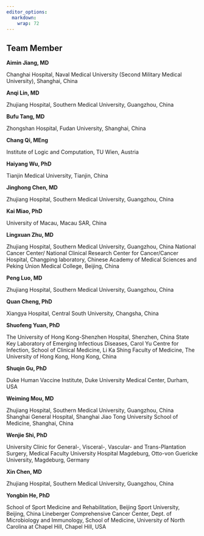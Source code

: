 ```yaml
---
editor_options: 
  markdown: 
    wrap: 72
---
```


## Team Member

**Aimin Jiang, MD**

Changhai Hospital, Naval Medical University (Second Military Medical
University), Shanghai, China

**Anqi Lin, MD**

Zhujiang Hospital, Southern Medical University, Guangzhou, China

**Bufu Tang, MD**

Zhongshan Hospital, Fudan University, Shanghai, China

**Chang Qi, MEng**

Institute of Logic and Computation, TU Wien, Austria

**Haiyang Wu, PhD**

Tianjin Medical University, Tianjin, China

**Jinghong Chen, MD**

Zhujiang Hospital, Southern Medical University, Guangzhou, China

**Kai Miao, PhD**

University of Macau, Macau SAR, China

**Lingxuan Zhu, MD**

Zhujiang Hospital, Southern Medical University, Guangzhou, China
National Cancer Center/ National Clinical Research Center for
Cancer/Cancer Hospital, Changping laboratory, Chinese Academy of Medical
Sciences and Peking Union Medical College, Beijing, China

**Peng Luo, MD**

Zhujiang Hospital, Southern Medical University, Guangzhou, China

**Quan Cheng, PhD**

Xiangya Hospital, Central South University, Changsha, China

**Shuofeng Yuan, PhD**

The University of Hong Kong-Shenzhen Hospital, Shenzhen, China State Key
Laboratory of Emerging Infectious Diseases, Carol Yu Centre for
Infection, School of Clinical Medicine, Li Ka Shing Faculty of Medicine,
The University of Hong Kong, Hong Kong, China

**Shuqin Gu, PhD**

Duke Human Vaccine Institute, Duke University Medical Center, Durham,
USA

**Weiming Mou, MD**

Zhujiang Hospital, Southern Medical University, Guangzhou, China
Shanghai General Hospital, Shanghai Jiao Tong University School of
Medicine, Shanghai, China

**Wenjie Shi, PhD**

University Clinic for General-, Visceral-, Vascular- and
Trans-Plantation Surgery, Medical Faculty University Hospital Magdeburg,
Otto-von Guericke University, Magdeburg, Germany

**Xin Chen, MD**

Zhujiang Hospital, Southern Medical University, Guangzhou, China

**Yongbin He, PhD**

School of Sport Medicine and Rehabilitation, Beijing Sport University,
Beijing, China Lineberger Comprehensive Cancer Center, Dept. of
Microbiology and Immunology, School of Medicine, University of North
Carolina at Chapel Hill, Chapel Hill, USA
